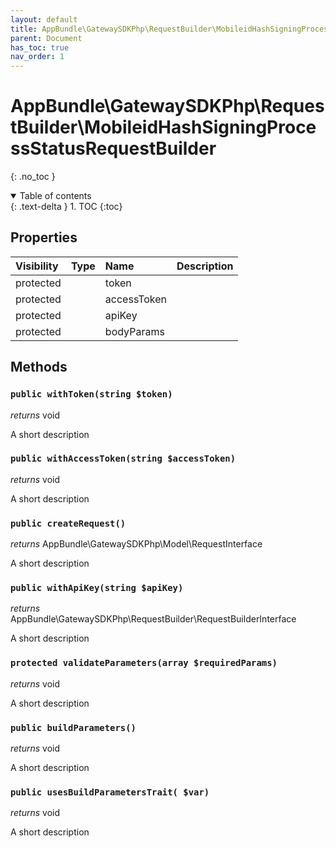 ```yaml
---
layout: default
title: AppBundle\GatewaySDKPhp\RequestBuilder\MobileidHashSigningProcessStatusRequestBuilder
parent: Document
has_toc: true
nav_order: 1
---
```


# AppBundle\GatewaySDKPhp\RequestBuilder\MobileidHashSigningProcessStatusRequestBuilder
{: .no_toc }

<details open markdown="block">
  <summary>
    Table of contents
  </summary>
  {: .text-delta }
1. TOC
{:toc}
</details>

## Properties

| Visibility | Type | Name | Description |
| :--- | :--- | :--- | :--- |
| protected |  | token |  |
| protected |  | accessToken |  |
| protected |  | apiKey |  |
| protected |  | bodyParams |  |


## Methods

### `public withToken(string $token)`

*returns* void

A short description

### `public withAccessToken(string $accessToken)`

*returns* void

A short description

### `public createRequest()`

*returns* AppBundle\GatewaySDKPhp\Model\RequestInterface

A short description

### `public withApiKey(string $apiKey)`

*returns* AppBundle\GatewaySDKPhp\RequestBuilder\RequestBuilderInterface

A short description

### `protected validateParameters(array $requiredParams)`

*returns* void

A short description

### `public buildParameters()`

*returns* void

A short description

### `public usesBuildParametersTrait( $var)`

*returns* void

A short description

